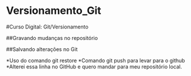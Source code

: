 # Versionamento_Git

#Curso Digital: Git/Versionamento

##Gravando mudanças no repositório

##Salvando alterações no Git

*Uso do comando git restore
*Comando git push para levar para o github
*Alterei essa linha no GitHub e quero mandar para meu repositório local.
